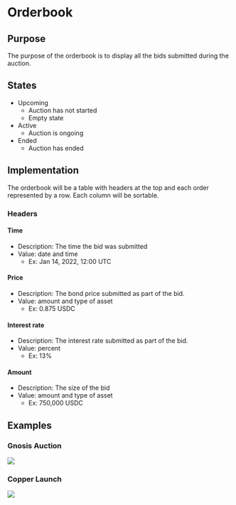# Orderbook

## Purpose

The purpose of the orderbook is to display all the bids submitted during the auction.

## States

- Upcoming
  - Auction has not started
  - Empty state
- Active
  - Auction is ongoing
- Ended
  - Auction has ended

## Implementation

The orderbook will be a table with headers at the top and each order represented by a row. Each column will be sortable.

### Headers

#### Time

- Description: The time the bid was submitted
- Value: date and time
  - Ex: Jan 14, 2022, 12:00 UTC

#### Price

- Description: The bond price submitted as part of the bid.
- Value: amount and type of asset
  - Ex: 0.875 USDC

#### Interest rate

- Description: The interest rate submitted as part of the bid.
- Value: percent
  - Ex: 13%

#### Amount

- Description: The size of the bid
- Value: amount and type of asset
  - Ex: 750,000 USDC

## Examples

### Gnosis Auction

![](../../../assets/gnosis/order_book.png)

### Copper Launch

![](../../../assets/copper/order_book.png)
